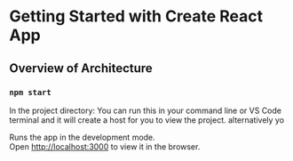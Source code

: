 # Getting Started with Create React App


## Overview of Architecture 



### `npm start`
In the project directory:
You can run this in your command line or VS Code terminal and it will create a host for you to view the project. 
alternatively yo

Runs the app in the development mode.\
Open [http://localhost:3000](http://localhost:3000) to view it in the browser.

